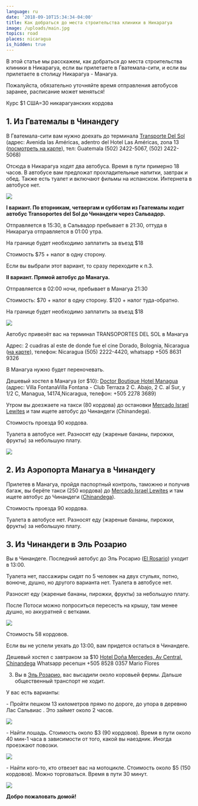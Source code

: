 ```yaml
---
language: ru
date: '2018-09-10T15:34:34-04:00'
title: Как добраться до места строительства клиники в Никарагуа
image: /uploads/main.jpg
topics: road
places: nicaragua
is_hidden: true
---
```

В этой статье мы расскажем, как добраться до места строительства клиники в Никарагуа, если вы прилетаете в Гватемала-сити, и если вы прилетаете в столицу Никарагуа - Манагуа.

Пожалуйста, обязательно уточняйте время отправления автобусов заранее, расписание может меняться!

Курс $1 США=30 никарагуанских кордова



## 1. Из Гватемалы в Чинандегу

В Гватемала-сити вам нужно доехать до терминала [Transporte Del Sol](http://www.transportedelsol.com/) (адрес: Avenida las Américas, adentro del Hotel Las Américas, zona 13 ([посмотреть на карте](https://goo.gl/maps/ZpcRBsrNtpr)), тел: Guatemala (502) 2422-5067, (502) 2422-5068)

Отсюда в Никарагуа ходят два автобуса. Время в пути примерно 18 часов. В автобусе вам предложат прохладительные напитки, завтрак и обед. Также есть туалет и включают фильмы на испанском. Интернета в автобусе нет. 

![](/uploads/1.jpg)

**I вариант. По вторникам, четвергам и субботам из Гватемалы ходит автобус Transoportes del Sol до Чинандеги через Сальвадор.**

Отправляется в 15:30, в Сальвадор пребывает в 21:30, оттуда в Никарагуа отправляется в 01:00 утра.

На границе будет необходимо заплатить за въезд $18

Стоимость $75 + налог в одну сторону.

Если вы выбрали этот вариант, то сразу переходите к п.3.

**II вариант. Прямой автобус до Манагуа.** 

Отправляется в 02:00 ночи, пребывает в Манагуа 21:30

Стоимость: $70 + налог в одну сторону.  $120 + налог туда-обратно.

На границе будет необходимо заплатить за въезд $18

![](/uploads/mga2.jpg)

Автобус привезёт вас на терминал  TRANSOPORTES DEL SOL в Манагуа 

Адрес: 2 cuadras al este de donde fue el cine Dorado, Bolognia, Nicaragua ([на карте](https://goo.gl/maps/HDb8LFEUwF52)), телефон: Nicaragua (505) 2222-4420, whatsapp +505 8631 9326

В Манагуа нужно будет переночевать. 

Дешевый хостел в Манагуа (от $10): [Doctor Boutique Hotel Managua](https://goo.gl/maps/zWQ47VQBMZH2)   (адрес: Villa FontanaVilla Fontana - Club Terraza 2 C. Abajo, 2 C. al Sur, y 1/2 C, Managua, 14174,Nicaragua, телефон: +505 2278 3689)

Утром вы доезжаете на такси (80 кордова) до остановки [Mercado Israel Lewites](https://goo.gl/maps/n1kRhLnS2VP2) и там ищете автобус до Чинандеги (Chinandega).

Стоимость проезда 90 кордова. 

Туалета в автобусе нет. Разносят еду (жареные бананы, пирожки, фрукты) за небольшую плату.

![](/uploads/img_20180901_154652_hdr.jpg)



## 2. Из Аэропорта Манагуа в Чинандегу

Прилетев в Манагуа, пройдя паспортный контроль, таможню и получив багаж, вы берёте такси (250 кордова) до [Mercado Israel Lewites](https://goo.gl/maps/n1kRhLnS2VP2) и там ищете автобус до Чинандеги ([Chinandega](https://goo.gl/maps/5L3quVHHpWq)).

Стоимость проезда 90 кордова. 

Туалета в автобусе нет. Разносят еду (жареные бананы, пирожки, фрукты) за небольшую плату.



## 3. Из Чинандеги в Эль Розарио

Вы в Чинандеге. Последний автобус до Эль Росарио ([El Rosario](https://goo.gl/maps/j2Ppu3pmGuD2)) уходит в 13:00. 

Туалета нет, пассажиры сидят по 5 человек на двух стульях, потно, вонюче, душно, но другого варианта нет. Туалета в автобусе нет.

Разносят еду (жареные бананы, пирожки, фрукты) за небольшую плату.

После Потоси можно попроситься пересесть на крышу, там менее душно, но аккуратней с ветками.

![](/uploads/40131405_1795318957231375_6823639522132099072_n.jpg)

Стоимость 58 кордовов.

Если вы не успели уехать до 13:00, вам придется остаться в Чинандеге. 

Дешевый хостел с завтраком за $10  [Hotel Doña Mercedes, Av Central, Chinandega](https://goo.gl/maps/uPbBjyEU41M2) Whatsapp ресепшн +505 8528 0357 Mario Flores

3. Вы в [Эль Розарио](https://goo.gl/maps/Vd5HgJgs8JG2), вас высадили около коровьей фермы. Дальше общественный транспорт не ходит. 

У вас есть варианты:

\- Пройти пешком 13 километров прямо по дороге, до упора в деревню Лас Сальвиас . Это займет около 2 часов.

![](/uploads/h-h-19-из-206-.jpg)

\- Найти лошадь. Стоимость около $3 (90 кордовов). Время в пути около 40 мин-1 часа в зависимости от того, какой вы наездник. Иногда проезжают повозки.

![](/uploads/h-h-36-из-206-.jpg)

\- Найти кого-то, кто отвезет вас на мотоцикле. Стоимость около $5 (150 кордовов).  Можно торговаться. Время в пути 30 минут. 

![](/uploads/h-h-69-из-206-.jpg)

**Добро пожаловать домой!**
